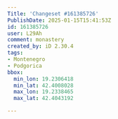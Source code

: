 ```yaml
---
Title: 'Changeset #161385726'
PublishDate: 2025-01-15T15:41:53Z
id: 161385726
user: L29Ah
comment: monastery
created_by: iD 2.30.4
tags:
- Montenegro
- Podgorica
bbox:
  min_lon: 19.2306418
  min_lat: 42.4008028
  max_lon: 19.2338465
  max_lat: 42.4043192

---
```

